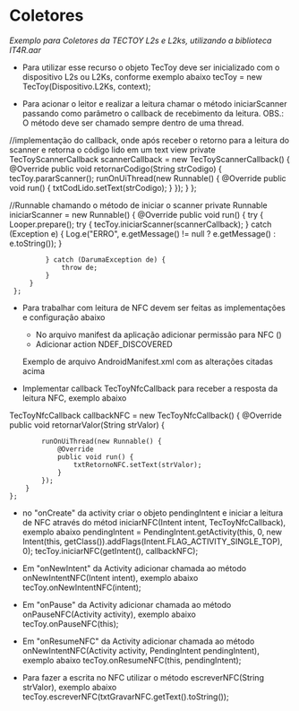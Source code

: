 # Coletores
*Exemplo para Coletores da TECTOY L2s e L2ks, utilizando a biblioteca IT4R.aar*

- Para utilizar esse recurso o objeto TecToy deve ser inicializado com
 o dispositivo L2s ou L2Ks, conforme exemplo abaixo
 tecToy = new TecToy(Dispositivo.L2Ks, context);

- Para acionar o leitor e realizar a leitura chamar o método
 iniciarScanner passando como parâmetro o callback de recebimento da
 leitura. OBS.: O método deve ser chamado sempre dentro de uma thread.

 //implementação do callback, onde após receber o retorno para a  leitura do scanner e retorna o código lido em um text view
    private TecToyScannerCallback scannerCallback = new TecToyScannerCallback() {
         @Override
         public void retornarCodigo(String strCodigo) {
             tecToy.pararScanner();
             runOnUiThread(new Runnable() {
                 @Override
                 public void run() {
                     txtCodLido.setText(strCodigo);
                 }
             });
         }
     };


 //Runnable chamando o método de iniciar o scanner
  private Runnable iniciarScanner = new Runnable() {
         @Override
         public void run() {
             try {
                 Looper.prepare();
                 try {
                     tecToy.iniciarScanner(scannerCallback);
                 } catch (Exception e) {
                     Log.e("ERRO", e.getMessage() != null ?
             e.getMessage() : e.toString());
                 }

             } catch (DarumaException de) {
                 throw de;
             }
         }
     };

- Para trabalhar com leitura de NFC devem ser feitas as implementações e configuração abaixo
  - No arquivo manifest da aplicação adicionar permissão para NFC (<uses-permission android:name="android.permission.NFC" />)
  - Adicionar action NDEF_DISCOVERED
  
  
  Exemplo de arquivo AndroidManifest.xml com as alterações citadas acima
  <?xml version="1.0" encoding="utf-8"?>
<manifest xmlns:android="http://schemas.android.com/apk/res/android" xmlns:tools="http://schemas.android.com/tools">
    <uses-permission android:name="android.permission.NFC" />
    <application
        android:allowBackup="true"
        android:dataExtractionRules="@xml/data_extraction_rules"
        android:fullBackupContent="@xml/backup_rules"
        android:icon="@mipmap/ic_launcher"
        android:label="@string/app_name"
        android:roundIcon="@mipmap/ic_launcher_round"
        android:supportsRtl="true"
        android:theme="@style/Theme.Coletores"
        tools:targetApi="31">
        <activity
            android:name=".MainActivity"
            android:exported="true">
            <intent-filter>
                <action android:name="android.intent.action.MAIN" />
                <action android:name="android.nfc.action.NDEF_DISCOVERED" />
                <category android:name="android.intent.category.DEFAULT" />
                <category android:name="android.intent.category.LAUNCHER" />
            </intent-filter>
        </activity>
    </application>
</manifest>

- Implementar callback TecToyNfcCallback para receber a resposta da leitura NFC, exemplo abaixo

TecToyNfcCallback callbackNFC = new TecToyNfcCallback() {
        @Override
        public void retornarValor(String strValor) {

            runOnUiThread(new Runnable() {
                @Override
                public void run() {
                    txtRetornoNFC.setText(strValor);
                }
            });
        }
    };

- no "onCreate" da activity criar o objeto pendingIntent e iniciar a leitura de NFC através do métod iniciarNFC(Intent intent, TecToyNfcCallback), exemplo abaixo
pendingIntent = PendingIntent.getActivity(this, 0, new Intent(this, getClass()).addFlags(Intent.FLAG_ACTIVITY_SINGLE_TOP), 0);
tecToy.iniciarNFC(getIntent(), callbackNFC);

- Em "onNewIntent" da Activity adicionar chamada ao método onNewIntentNFC(Intent intent), exemplo abaixo
  tecToy.onNewIntentNFC(intent);

- Em "onPause" da Activity adicionar chamada ao método onPauseNFC(Activity activity), exemplo abaixo
  tecToy.onPauseNFC(this);

- Em "onResumeNFC" da Activity adicionar chamada ao método onNewIntentNFC(Activity activity, PendingIntent pendingIntent), exemplo abaixo
  tecToy.onResumeNFC(this, pendingIntent);

- Para fazer a escrita no NFC utilizar o método escreverNFC(String strValor), exemplo abaixo
tecToy.escreverNFC(txtGravarNFC.getText().toString());
